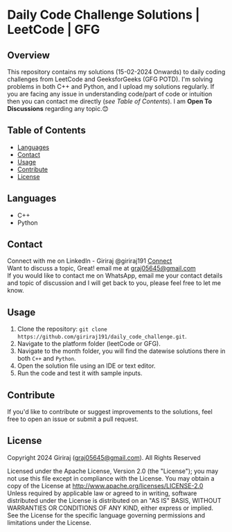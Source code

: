 # Daily Code Challenge Solutions | LeetCode | GFG

## Overview
This repository contains my solutions (15-02-2024 Onwards) to daily coding challenges from LeetCode and GeeksforGeeks (GFG POTD). I'm solving problems in both C++ and Python, and I upload my solutions regularly. If you are facing any issue in understanding code/part of code or intuition then you can contact me directly (*see Table of Contents*). I am **Open To Discussions** regarding any topic.😊

## Table of Contents
- [Languages](#languages)
- [Contact](#contact)
- [Usage](#usage)
- [Contribute](#contribute)
- [License](#license)

## Languages
- C++
- Python

## Contact
Connect with me on LinkedIn - Giriraj @giriraj191 [Connect](https://www.linkedin.com/in/giriraj191/)  
Want to discuss a topic, Great! email me at graj05645@gmail.com  
If you would like to contact me on WhatsApp, email me your contact details and topic of discussion and I will get back to you, please feel free to let me know.

## Usage
1. Clone the repository: `git clone https://github.com/giriraj191/daily_code_challenge.git`.
2. Navigate to the platform folder (leetCode or GFG).
3. Navigate to the month folder, you will find the datewise solutions there in both `C++` and `Python`.
4. Open the solution file using an IDE or text editor.
5. Run the code and test it with sample inputs.

## Contribute
If you'd like to contribute or suggest improvements to the solutions, feel free to open an issue or submit a pull request.

## License
Copyright 2024 Giriraj (graj05645@gmail.com). All Rights Reserved  

Licensed under the Apache License, Version 2.0 (the "License");
you may not use this file except in compliance with the License.
You may obtain a copy of the License at http://www.apache.org/licenses/LICENSE-2.0  
Unless required by applicable law or agreed to in writing, software
distributed under the License is distributed on an "AS IS" BASIS,
WITHOUT WARRANTIES OR CONDITIONS OF ANY KIND, either express or implied.
See the License for the specific language governing permissions and
limitations under the License.

